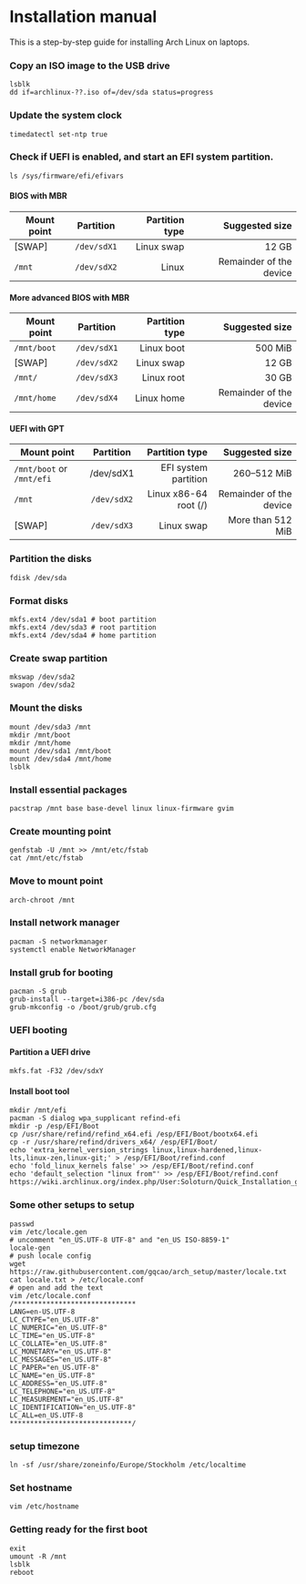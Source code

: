 # Installation manual 
This is a step-by-step guide for installing Arch Linux on laptops.
### Copy an ISO image to the USB drive
```
lsblk
dd if=archlinux-??.iso of=/dev/sda status=progress
```
### Update the system clock
```
timedatectl set-ntp true
```
### Check if UEFI is enabled, and start an EFI system partition.
```
ls /sys/firmware/efi/efivars
```
#### BIOS with MBR
| Mount point 	| Partition 	| Partition type  | Suggested size         |
| ------------- |:-------------:| ---------------:| ----------------------:|
|[SWAP] 	|`/dev/sdX1` 	|Linux swap 	  | 12 GB                  |
|`/mnt` 	|`/dev/sdX2` 	|Linux 	          | Remainder of the device|
#### More advanced BIOS with MBR
| Mount point 	| Partition 	| Partition type  | Suggested size         |
| ------------- |:-------------:| ---------------:| ----------------------:|
|`/mnt/boot` 	|`/dev/sdX1` 	|Linux boot | 500 MiB |
|[SWAP] 	|`/dev/sdX2` 	|Linux swap 	  | 12 GB  |
|`/mnt/` 	|`/dev/sdX3` 	|Linux root | 30 GB  |
|`/mnt/home` 	|`/dev/sdX4` 	|Linux home | Remainder of the device|
#### UEFI with GPT
| Mount point 	| Partition 	| Partition type  | Suggested size         |
| ------------- |:-------------:| ---------------:| ----------------------:|
|`/mnt/boot` or `/mnt/efi`| 	/dev/sdX1| 	EFI system partition| 	260–512 MiB|
|`/mnt`| 	`/dev/sdX2`| 	Linux x86-64 root (/)| 	Remainder of the device|
|[SWAP] |	`/dev/sdX3`| 	Linux swap 	|More than 512 MiB |
### Partition the disks
```
fdisk /dev/sda
```
### Format disks 
```
mkfs.ext4 /dev/sda1 # boot partition
mkfs.ext4 /dev/sda3 # root partition
mkfs.ext4 /dev/sda4 # home partition
```
### Create swap partition
```
mkswap /dev/sda2
swapon /dev/sda2
```
### Mount the disks
```
mount /dev/sda3 /mnt
mkdir /mnt/boot
mkdir /mnt/home
mount /dev/sda1 /mnt/boot
mount /dev/sda4 /mnt/home
lsblk
```
### Install essential packages
```
pacstrap /mnt base base-devel linux linux-firmware gvim
```
### Create mounting point
```
genfstab -U /mnt >> /mnt/etc/fstab
cat /mnt/etc/fstab
```
### Move to mount point
```
arch-chroot /mnt
```
### Install network manager 
```
pacman -S networkmanager
systemctl enable NetworkManager
```
### Install grub for booting
```
pacman -S grub
grub-install --target=i386-pc /dev/sda
grub-mkconfig -o /boot/grub/grub.cfg
```
### UEFI booting
#### Partition a UEFI drive
```
mkfs.fat -F32 /dev/sdxY
```
#### Install boot tool 
```
mkdir /mnt/efi
pacman -S dialog wpa_supplicant refind-efi
mkdir -p /esp/EFI/Boot
cp /usr/share/refind/refind_x64.efi /esp/EFI/Boot/bootx64.efi
cp -r /usr/share/refind/drivers_x64/ /esp/EFI/Boot/
echo 'extra_kernel_version_strings linux,linux-hardened,linux-lts,linux-zen,linux-git;' > /esp/EFI/Boot/refind.conf
echo 'fold_linux_kernels false' >> /esp/EFI/Boot/refind.conf
echo 'default_selection "linux from"' >> /esp/EFI/Boot/refind.conf
https://wiki.archlinux.org/index.php/User:Soloturn/Quick_Installation_guide_UEFI
```
### Some other setups to setup
```
passwd
vim /etc/locale.gen
# uncomment "en_US.UTF-8 UTF-8" and "en_US ISO-8859-1"
locale-gen
# push locale config
wget https://raw.githubusercontent.com/gqcao/arch_setup/master/locale.txt
cat locale.txt > /etc/locale.conf
# open and add the text
vim /etc/locale.conf
/******************************
LANG=en-US.UTF-8
LC_CTYPE="en_US.UTF-8"
LC_NUMERIC="en_US.UTF-8"
LC_TIME="en_US.UTF-8"
LC_COLLATE="en_US.UTF-8"
LC_MONETARY="en_US.UTF-8"
LC_MESSAGES="en_US.UTF-8"
LC_PAPER="en_US.UTF-8"
LC_NAME="en_US.UTF-8"
LC_ADDRESS="en_US.UTF-8"
LC_TELEPHONE="en_US.UTF-8"
LC_MEASUREMENT="en_US.UTF-8"
LC_IDENTIFICATION="en_US.UTF-8"
LC_ALL=en_US.UTF-8
******************************/
```
### setup timezone
```
ln -sf /usr/share/zoneinfo/Europe/Stockholm /etc/localtime
```
### Set hostname 
```
vim /etc/hostname 
```
### Getting ready for the first boot
```
exit
umount -R /mnt
lsblk
reboot
```
